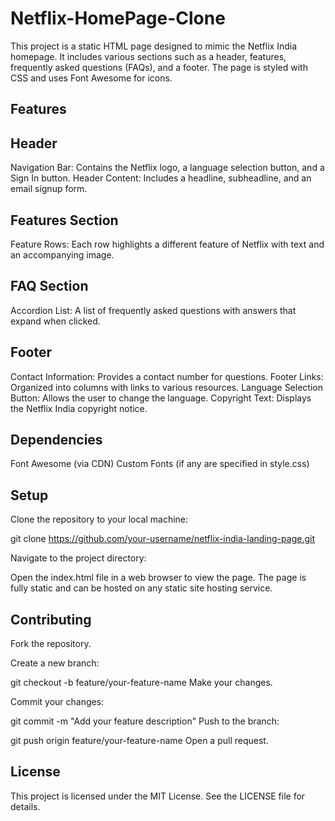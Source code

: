 # Netflix-HomePage-Clone
This project is a static HTML page designed to mimic the Netflix India homepage. It includes various sections such as a header, features, frequently asked questions (FAQs), and a footer. The page is styled with CSS and uses Font Awesome for icons.

<h2>Features</h2>
<h2></h2>
<h2>Header</h2>
Navigation Bar: Contains the Netflix logo, a language selection button, and a Sign In button.
Header Content: Includes a headline, subheadline, and an email signup form.

<h2>Features Section</h2>

Feature Rows: Each row highlights a different feature of Netflix with text and an accompanying image.
<h2>FAQ Section</h2>

Accordion List: A list of frequently asked questions with answers that expand when clicked.
<h2>Footer</h2>

Contact Information: Provides a contact number for questions.
Footer Links: Organized into columns with links to various resources.
Language Selection Button: Allows the user to change the language.
Copyright Text: Displays the Netflix India copyright notice.

<h2>Dependencies</h2>
Font Awesome (via CDN)
Custom Fonts (if any are specified in style.css)

<h2>Setup</h2>
Clone the repository to your local machine:

git clone https://github.com/your-username/netflix-india-landing-page.git

Navigate to the project directory:

Open the index.html file in a web browser to view the page.
The page is fully static and can be hosted on any static site hosting service.

<h2>Contributing</h2>
Fork the repository.

Create a new branch:

git checkout -b feature/your-feature-name
Make your changes.

Commit your changes:


git commit -m "Add your feature description"
Push to the branch:

git push origin feature/your-feature-name
Open a pull request.

<h2>License</h2>
This project is licensed under the MIT License. See the LICENSE file for details.